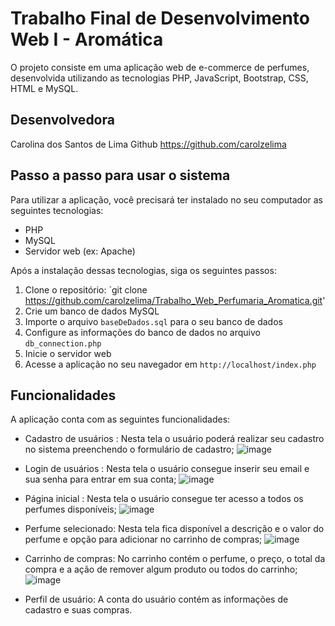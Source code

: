 # Trabalho Final de Desenvolvimento Web I - Aromática
O projeto consiste em uma aplicação web de e-commerce de perfumes, desenvolvida utilizando as tecnologias PHP, JavaScript, Bootstrap, CSS, HTML e MySQL.

## Desenvolvedora
Carolina dos Santos de Lima 
Github https://github.com/carolzelima

## Passo a passo para usar o sistema

Para utilizar a aplicação, você precisará ter instalado no seu computador as seguintes tecnologias:

- PHP
- MySQL
- Servidor web (ex: Apache)

Após a instalação dessas tecnologias, siga os seguintes passos:

1. Clone o repositório: `git clone https://github.com/carolzelima/Trabalho_Web_Perfumaria_Aromatica.git'
2. Crie um banco de dados MySQL
3. Importe o arquivo `baseDeDados.sql` para o seu banco de dados
4. Configure as informações do banco de dados no arquivo `db_connection.php`
5. Inicie o servidor web
6. Acesse a aplicação no seu navegador em `http://localhost/index.php`

## Funcionalidades

A aplicação conta com as seguintes funcionalidades:

- Cadastro de usuários : Nesta tela o usuário poderá realizar seu cadastro no sistema preenchendo o formulário de cadastro;
 ![image](https://user-images.githubusercontent.com/90935999/220806919-d2056fc7-511a-4152-80dc-61f2836a3609.png)

- Login de usuários : Nesta tela o usuário consegue inserir seu email e sua senha para entrar em sua conta;
 ![image](https://user-images.githubusercontent.com/90935999/220807017-61a56915-1481-4485-a39b-9658b9a4e8f0.png)

- Página inicial : Nesta tela o usuário consegue ter acesso a todos os perfumes disponíveis;
 ![image](https://user-images.githubusercontent.com/90935999/220807230-fd07834b-b404-4966-bc81-fbe854de96e4.png)

- Perfume selecionado: Nesta tela fica disponível a descrição e o valor do perfume e opção para adicionar no carrinho de compras;
 ![image](https://user-images.githubusercontent.com/90935999/220807501-1efde598-87a3-4153-9a28-080c38a0302f.png)
 
- Carrinho de compras: No carrinho contém o perfume, o preço, o total da compra e a ação de remover algum produto ou todos do carrinho;
 ![image](https://user-images.githubusercontent.com/90935999/220807731-e42e0ed6-be52-482a-bf0e-87c6725cffe5.png)

- Perfil de usuário: A conta do usuário contém as informações de cadastro e suas compras.
